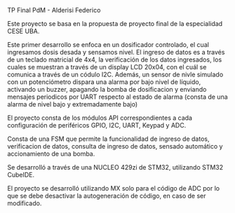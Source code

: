 TP Final PdM - Alderisi Federico

Este proyecto se basa en la propuesta de proyecto final de la especialidad CESE UBA. 

Este primer desarrollo se enfoca en un dosificador controlado, el cual ingresamos dosis desada y sensamos nivel. El ingreso de datos es a través de un teclado matricial de 4x4, la verificación de los datos ingresados, los cuales se muestran a través de un display LCD 20x04, con el cuál se comunica a través de un códulo I2C. Además, un sensor de nivle simulado con un potenciómetro dispara una alarma por bajo nivel de líquido, activando un buzzer, apagando la bomba de dosificacion y enviando mensajes periodicos por UART respecto al estado de alarma (consta de una alarma de nivel bajo y extremadamente bajo)

El proyecto consta de los módulos API correspondientes a cada configuración de periféricos GPIO, I2C, UART, Keypad y ADC.

Consta de una FSM que permite la funcionalidad de ingreso de datos, verificacion de datos, consulta de ingreso de datos, sensado automático y accionamiento de una bomba.

Se desarrolló a través de una NUCLEO 429zi de STM32, utilizando STM32 CubeIDE.

El proyecto se desarrolló utilizando MX solo para el código de ADC por lo que se debe desactivar la autogeneración de código, en caso de ser modificado.
